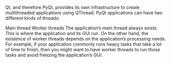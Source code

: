 Qt, and therefore PyQt, provides its own infrastructure to create multithreaded applications using QThread. PyQt applications can have two different kinds of threads:

Main thread
Worker threads
The application’s main thread always exists. This is where the application and its GUI run. On the other hand, the existence of worker threads depends on the application’s processing needs. For example, if your application commonly runs heavy tasks that take a lot of time to finish, then you might want to have worker threads to run those tasks and avoid freezing the application’s GUI.
